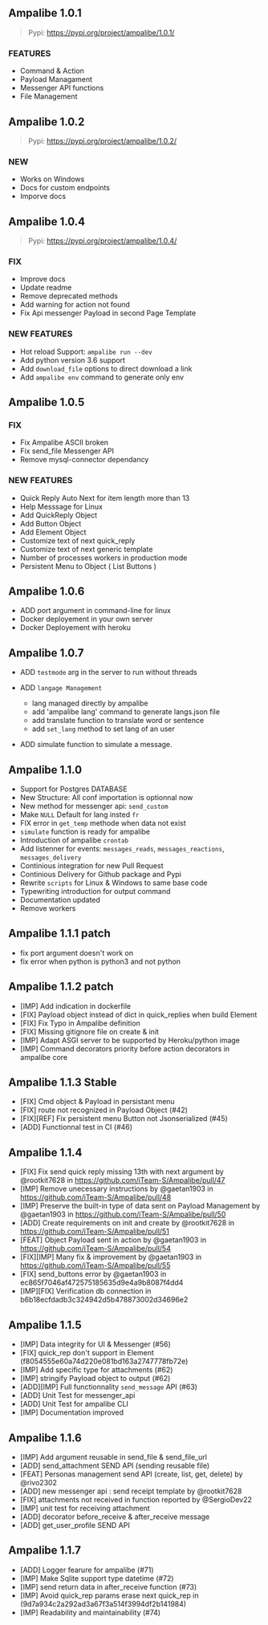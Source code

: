 ## Ampalibe 1.0.1

> Pypi: https://pypi.org/project/ampalibe/1.0.1/

### FEATURES

- Command & Action 
- Payload Managament
- Messenger API functions
- File Management 


## Ampalibe 1.0.2

> Pypi: https://pypi.org/project/ampalibe/1.0.2/

### NEW

- Works on Windows
- Docs for custom endpoints
- Imporve docs


## Ampalibe 1.0.4

> Pypi: https://pypi.org/project/ampalibe/1.0.4/

### FIX 

- Improve docs
- Update readme
- Remove deprecated methods
- Add warning for action not found
- Fix Api  messenger Payload in second Page Template

### NEW  FEATURES

- Hot reload Support: `ampalibe run --dev`
- Add  python version 3.6 support 
- Add `download_file` options to direct download a link
- Add `ampalibe env` command to generate only env


## Ampalibe 1.0.5

### FIX 

- Fix Ampalibe ASCII broken
- Fix send_file Messenger API
- Remove mysql-connector dependancy


### NEW FEATURES

- Quick Reply Auto Next for item length more than 13
- Help Messsage for Linux
- Add QuickReply Object
- Add Button Object
- Add Element Object
- Customize text of next quick_reply
- Customize text of next generic template
- Number of processes workers in production mode
- Persistent Menu to Object ( List Buttons )



## Ampalibe 1.0.6

- ADD port argument in command-line for linux
- Docker deployement in your own server
- Docker Deployement with heroku 


## Ampalibe 1.0.7

- ADD `testmode` arg in the server to run without threads 
- ADD `langage Management`
    - lang managed directly by ampalibe
    - add 'ampalibe lang' command to generate langs.json file
    - add translate function to translate word or sentence
    - add `set_lang` method to set lang of an user 

- ADD simulate function to simulate a message.



## Ampalibe 1.1.0

- Support for Postgres DATABASE
- New Structure: All conf importation is optionnal now
- New method for messenger api: `send_custom`
- Make `NULL` Default for lang insted `fr`
- FIX error in `get_temp` methode when data not exist
- `simulate` function is ready for ampalibe 
- Introduction of ampalibe `crontab` 
- Add listenner for events: `messages_reads`, `messages_reactions`, `messages_delivery`
- Continious integration for new Pull Request 
- Continious Delivery for Github package and Pypi 
- Rewrite `scripts` for Linux & Windows to same base code 
- Typewriting introduction for output command
- Documentation updated
- Remove workers


## Ampalibe 1.1.1 patch

- fix port argument doesn't work on 
- fix error when python is python3 and not python

## Ampalibe 1.1.2 patch

- [IMP] Add indication in dockerfile
- [FIX] Payload object instead of dict in quick_replies when build Element
- [FIX] Fix Typo in Ampalibe definition
- [FIX] Missing gitignore file on create & init
- [IMP] Adapt ASGI server to be supported by Heroku/python image
- [IMP] Command decorators priority before action decorators in ampalibe core


## Ampalibe 1.1.3 Stable

- [FIX] Cmd object & Payload in persistant menu 
- [FIX] route not recognized in Payload Object (#42) 
- [FIX][REF] Fix persistent menu Button not Jsonserialized (#45) 
- [ADD] Functionnal test in CI (#46) 


## Ampalibe 1.1.4 

* [FIX] Fix send quick reply missing 13th with next argument by @rootkit7628 in https://github.com/iTeam-S/Ampalibe/pull/47
* [IMP] Remove unecessary instructions by @gaetan1903 in https://github.com/iTeam-S/Ampalibe/pull/48
* [IMP] Preserve the built-in type of data sent on Payload Management by @gaetan1903 in https://github.com/iTeam-S/Ampalibe/pull/50
* [ADD] Create requirements on init and create by @rootkit7628 in https://github.com/iTeam-S/Ampalibe/pull/51
* [FEAT] Object Payload sent in action by @gaetan1903 in https://github.com/iTeam-S/Ampalibe/pull/54
* [FIX][IMP] Many fix & improvement by @gaetan1903 in https://github.com/iTeam-S/Ampalibe/pull/55
* [FIX] send_buttons error by @gaetan1903 in ec865f7046af472575185635d9e4a9b8087f4dd4
* [IMP][FIX] Verification db connection in b6b18ecfdadb3c324942d5b478873002d34696e2


## Ampalibe 1.1.5

* [IMP] Data integrity for UI & Messenger (#56) 
* [FIX] quick_rep don't support in Element (f8054555e60a74d220e081bd163a2747778fb72e)
* [IMP] Add specific type for attachments (#62) 
* [IMP] stringify Payload object to output (#62) 
* [ADD][IMP] Full functionnality `send_message` API (#63)
* [ADD] Unit Test for messenger_api 
* [ADD] Unit Test for ampalibe CLI
* [IMP] Documentation improved


## Ampalibe 1.1.6

* [IMP] Add argument reusable in send_file & send_file_url
* [ADD] send_attachment SEND API (sending reusable file)
* [FEAT] Personas management send API (create, list, get, delete) by @rivo2302
* [ADD] new messenger api : send receipt template by @rootkit7628
* [FIX] attachments not received in function reported by @SergioDev22
* [IMP] unit test for receiving attachment
* [ADD] decorator before_receive & after_receive message
* [ADD] get_user_profile SEND API


## Ampalibe 1.1.7

* [ADD] Logger fearure for ampalibe (#71)
* [IMP] Make Sqlite support type datetime (#72)
* [IMP] send return data in after_receive function (#73) 
* [IMP] Avoid quick_rep params erase next quick_rep in (9d7a934c2a292ad3a67f3a514f3994df2b141984)
* [IMP] Readability and maintainability (#74) 


